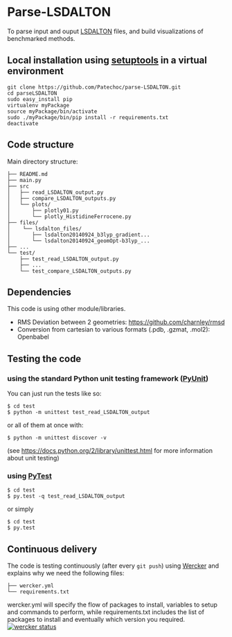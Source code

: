 # Parse-LSDALTON
To parse input and ouput [LSDALTON](http://daltonprogram.org/) files, and build visualizations of benchmarked methods.

## Local installation using [setuptools](https://pythonhosted.org/setuptools/setuptools.html) in a virtual environment
```
git clone https://github.com/Patechoc/parse-LSDALTON.git
cd parseLSDALTON
sudo easy_install pip
virtualenv myPackage
source myPackage/bin/activate
sudo ./myPackage/bin/pip install -r requirements.txt
deactivate
```

## Code structure

Main directory structure:
```
├── README.md
├── main.py
├── src
│   ├── read_LSDALTON_output.py
│   ├── compare_LSDALTON_outputs.py
│   └── plots/
│       ├── plotly01.py
│       └── plotly_HistidineFerrocene.py
├── files/
│    └── lsdalton_files/
│       ├── lsdalton20140924_b3lyp_gradient...
│       └── lsdalton20140924_geomOpt-b3lyp_...
├── ...
└── test/
    ├── test_read_LSDALTON_output.py
    ├── ...
    └── test_compare_LSDALTON_outputs.py
```

## Dependencies
This code is using other module/libraries.
- RMS Deviation between 2 geometries: https://github.com/charnley/rmsd
- Conversion from cartesian to various formats (.pdb, .gzmat, .mol2): Openbabel 


## Testing the code
### using the standard Python unit testing framework ([PyUnit](https://docs.python.org/2/library/unittest.html))
You can just run the tests like so:
```
$ cd test
$ python -m unittest test_read_LSDALTON_output
```
or all of them at once with:
```
$ python -m unittest discover -v
```
(see https://docs.python.org/2/library/unittest.html for more information about unit testing)

### using [PyTest](http://pytest.org/)
```
$ cd test
$ py.test -q test_read_LSDALTON_output
```
or simply
```
$ cd test
$ py.test
```

## Continuous delivery
The code is testing continuously (after every `git push`) using [Wercker](http://wercker.com/) and explains why we need the following files:
```
├── wercker.yml
└── requirements.txt
```
wercker.yml will specify the flow of packages to install, variables to setup and commands to perform, while requirements.txt includes the list of packages to install and eventually which version you required.
[![wercker status](https://app.wercker.com/status/723dc9ae58f0940dcdab0d2379126fa9/m "wercker status")](https://app.wercker.com/project/bykey/723dc9ae58f0940dcdab0d2379126fa9)

